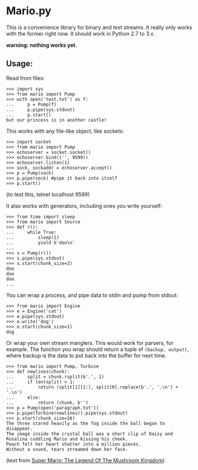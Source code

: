
Mario.py
========

This is a convenience library for binary and text streams. It really only works with the former right now. It should work in Python 2.7 to 3.x.

**warning: nothing works yet.**

Usage:
-----------

Read from files:

	>>> import sys
	>>> from mario import Pump
	>>> with open('test.txt') as f:
	...		p = Pump(f)
	...		p.pipe(sys.stdout)
	...		p.start()
	but our princess is in another castle!

This works with any file-like object, like sockets:

	>>> import socket
	>>> from mario import Pump
	>>> echoserver = socket.socket()
	>>> echoserver.bind(('', 9599))
	>>> echoserver.listen(1)
	>>> sock, sockaddr = echoserver.accept()
	>>> p = Pump(sock)
	>>> p.pipe(sock) #pipe it back into itself
	>>> p.start()

(to test this, telnet localhost 9599)

It also works with generators, including ones you write yourself:

	>>> from time import sleep
	>>> from mario import Source
	>>> def r():
	...		while True:
	...			sleep(1)
	...			yield b'doo\n'
	... 
	>>> s = Pump(r())
	>>> s.pipe(sys.stdout)
	>>> s.start(chunk_size=2)
	doo
	doo
	doo
	...

You can wrap a process, and pipe data to stdin and pump from stdout:

	>>> from mario import Engine
	>>> e = Engine('cat')
	>>> e.pipe(sys.stdout)
	>>> e.write('dog')
	>>> e.start(chunk_size=1)
	dog

Or wrap your own stream manglers. This would work for parsers, for example. The function you wrap should return a tuple of ``(backup, output)``, where backup is the data to put back into the buffer for next time.

	>>> from mario import Pump, Turbine
	>>> def newlines(chunk):
	...		split = chunk.rsplit(b'.', 1)
	...		if len(split) > 1:
	...			return (split[1][1:], split[0].replace(b'.', '.\n') + '.\n')
	... 	else:
	...			return (chunk, b'')
	>>> p = Pump(open('paragraph.txt'))
	>>> p.pipe(Turbine(newlines)).pipe(sys.stdout)
	>>> p.start(chunk_size=16)
	The three stared heavily as the fog inside the ball began to disappear.	
	The image inside the crystal ball was a short clip of Daisy and Rosalina cuddling Mario and kissing his cheek.
	Peach felt her heart shatter into a million pieces.
	Without a sound, tears streamed down her face.

(text from [Super Mario: The Legend Of The Mushroom Kingdom](http://www.fanfiction.net/s/7866928/1/Super_Mario_The_Legend_Of_The_Mushroom_Kingdom))

